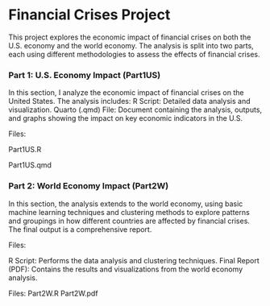 # Financial Crises Project

This project explores the economic impact of financial crises on both the U.S. economy and the world economy. The analysis is split into two parts, each using different methodologies to assess the effects of financial crises.

### Part 1: U.S. Economy Impact (Part1US)

In this section, I analyze the economic impact of financial crises on the United States. The analysis includes:
R Script: Detailed data analysis and visualization.
Quarto (.qmd) File: Document containing the analysis, outputs, and graphs showing the impact on key economic indicators in the U.S.

Files:

Part1US.R

Part1US.qmd

### Part 2: World Economy Impact (Part2W)

In this section, the analysis extends to the world economy, using basic machine learning techniques and clustering methods to explore patterns and groupings in how different countries are affected by financial crises. The final output is a comprehensive report.

Files:

R Script: Performs the data analysis and clustering techniques.
Final Report (PDF): Contains the results and visualizations from the world economy analysis.

Files:
Part2W.R
Part2W.pdf
